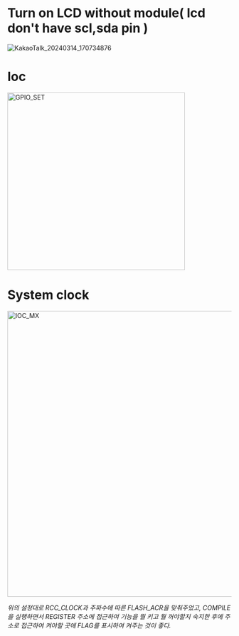# Turn on LCD without module( lcd don't have scl,sda pin )

![KakaoTalk_20240314_170734876](https://github.com/kangtaeui/gpio_set_lcd/assets/141004174/831c38de-a542-4d5d-b4d0-05f711754f00)

# Ioc

<img width="399" alt="GPIO_SET" src="https://github.com/kangtaeui/gpio_set_lcd/assets/141004174/4887120d-4dd4-42bb-a67f-79be1ec104e7">

# System clock

<img width="643" alt="IOC_MX" src="https://github.com/kangtaeui/gpio_set_lcd/assets/141004174/e24cd8f0-b9a9-4c5b-82f7-f4bcb380b596">




*위의 설정대로 RCC_CLOCK과 주파수에 따른 FLASH_ACR을 맞춰주었고, COMPILE을 실행하면서 REGISTER 주소에 접근하여 기능을 뭘 키고 뭘 꺼야할지 숙지한 후에 주소로 접근하여 켜야할 곳에 FLAG를 표시하여 켜주는 것이 좋다.*



